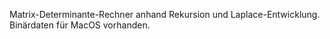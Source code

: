 Matrix-Determinante-Rechner anhand Rekursion und Laplace-Entwicklung.
Binärdaten für MacOS vorhanden.

